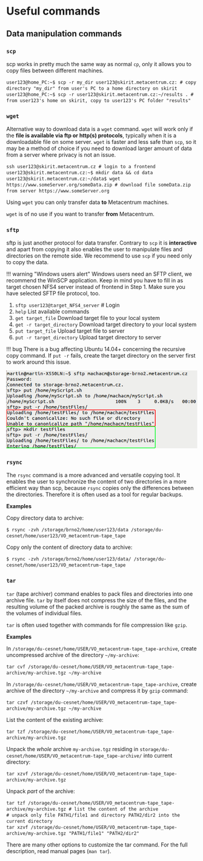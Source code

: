 # Useful commands 

## Data manipulation commands

### `scp`

scp works in pretty much the same way as normal `cp`, only it allows you to copy files between different machines.

    user123@home_PC:~$ scp -r my_dir user123@skirit.metacentrum.cz: # copy directory "my_dir" from user's PC to a home directory on skirit
    user123@home_PC:~$ scp -r user123@skirit.metacentrum.cz:~/results . # from user123's home on skirit, copy to user123's PC folder "results" 

### `wget`

Alternative way to download data is a `wget` command. `wget` will work only if the **file is available via ftp or http(s) protocols**, typically when it is a downloadable file on some server. `wget` is faster and less safe than `scp`, so it may be a method of choice if you need to download larger amount of data from a server where privacy is not an issue.

    ssh user123@skirit.metacentrum.cz # login to a frontend
    user123@skirit.metacentrum.cz:~$ mkdir data && cd data 
    user123@skirit.metacentrum.cz:~/data$ wget https://www.someServer.org/someData.zip # download file someData.zip from server https://www.someServer.org

Using `wget` you can only transfer data **to** Metacentrum machines.

`wget` is of no use if you want to transfer **from** Metacentrum.

### `sftp`

sftp is just another protocol for data transfer. Contrary to `scp` it is **interactive** and apart from copying it also enables the user to manipulate files and directories on the remote side. We recommend to use `scp` if you need only to copy the data.

!!! warning "Windows users alert"
    Windows users need an SFTP client, we recommend the WinSCP application. Keep in mind you have to fill in as target chosen NFS4 server instead of frontend in Step 1. Make sure you have selected SFTP file protocol, too.

1.    `sftp user123@target_NFS4_server` # Login
2.    `help` List available commands
3.    `get target_file` Download target file to your local system
4.    `get -r target_directory` Download target directory to your local system
5.    `put target_file` Upload target file to server
6.    `put -r target_directory` Upload target directory to server

!!! bug
    There is a bug affecting Ubuntu 14.04+ concerning the recursive copy command. If `put -r` fails, create the target directory on the server first to work around this issue.

![SFTP screenshot bug](../../data/useful-commands/sftp-bug.png)

### `rsync`

The `rsync` command is a more advanced and versatile copying tool. It enables the user to synchronize the content of two directories in a more efficient way than scp, because `rsync` copies only the differences between the directories. Therefore it is often used as a tool for regular backups.

**Examples**

Copy directory data to archive:

    $ rsync -zvh /storage/brno2/home/user123/data /storage/du-cesnet/home/user123/VO_metacentrum-tape_tape

Copy only the content of directory data to archive:

    $ rsync -zvh /storage/brno2/home/user123/data/ /storage/du-cesnet/home/user123/VO_metacentrum-tape_tape

### `tar`

`tar` (tape archiver) command enables to pack files and directories into one archive file. `tar` by itself does not compress the size of the files, and the resulting volume of the packed archive is roughly the same as the sum of the volumes of individual files.

`tar` is often used together with commands for file compression like `gzip`.

**Examples**

In `/storage/du-cesnet/home/USER/VO_metacentrum-tape_tape-archive`, create uncompressed archive of the directory `~/my-archive`:

    tar cvf /storage/du-cesnet/home/USER/VO_metacentrum-tape_tape-archive/my-archive.tgz ~/my-archive

In `/storage/du-cesnet/home/USER/VO_metacentrum-tape_tape-archive`, create archive of the directory `~/my-archive` and compress it by `gzip` command:

    tar czvf /storage/du-cesnet/home/USER/VO_metacentrum-tape_tape-archive/my-archive.tgz ~/my-archive

List the content of the existing archive:

    tar tzf /storage/du-cesnet/home/USER/VO_metacentrum-tape_tape-archive/my-archive.tgz

Unpack the *whole* archive `my-archive.tgz` residing in `storage/du-cesnet/home/USER/VO_metacentrum-tape_tape-archive/` into current directory:

    tar xzvf /storage/du-cesnet/home/USER/VO_metacentrum-tape_tape-archive/my-archive.tgz

Unpack *part* of the archive:

    tar tzf /storage/du-cesnet/home/USER/VO_metacentrum-tape_tape-archive/my-archive.tgz # list the content of the archive
    # unpack only file PATH1/file1 and directory PATH2/dir2 into the current directory
    tar xzvf /storage/du-cesnet/home/USER/VO_metacentrum-tape_tape-archive/my-archive.tgz "PATH1/file1" "PATH2/dir2"

There are many other options to customize the tar command. For the full description, read manual pages (`man tar`). 


